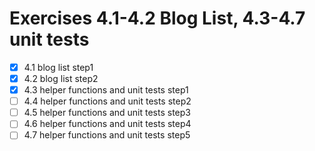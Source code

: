 # Exercises 4.1-4.2 Blog List, 4.3-4.7 unit tests

- [x] 4.1 blog list step1
- [x] 4.2 blog list step2
- [x] 4.3 helper functions and unit tests step1
- [ ] 4.4 helper functions and unit tests step2
- [ ] 4.5 helper functions and unit tests step3
- [ ] 4.6 helper functions and unit tests step4
- [ ] 4.7 helper functions and unit tests step5
